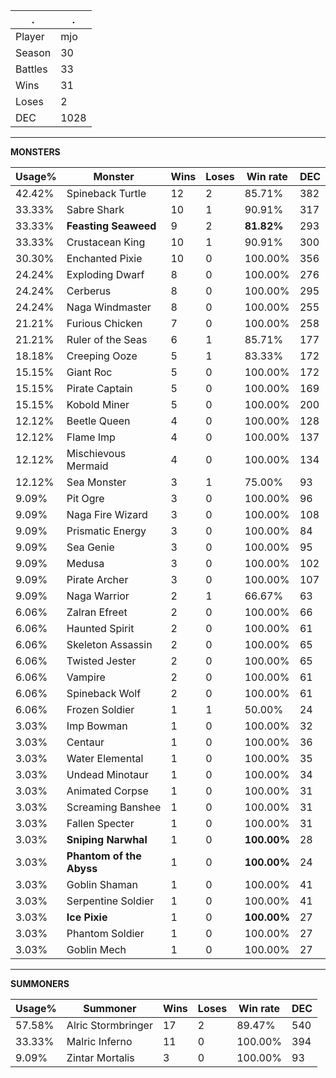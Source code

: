 .|.
|-|-
Player|mjo
Season|30
Battles|33
Wins|31
Loses|2
DEC|1028

---
**MONSTERS**

Usage%|Monster|Wins|Loses|Win rate|DEC|
-|-|-|-|-|-|
42.42%|Spineback Turtle|12|2|85.71%|382|
33.33%|Sabre Shark|10|1|90.91%|317|
33.33%|**Feasting Seaweed**|9|2|**81.82%**|293|
33.33%|Crustacean King|10|1|90.91%|300|
30.30%|Enchanted Pixie|10|0|100.00%|356|
24.24%|Exploding Dwarf|8|0|100.00%|276|
24.24%|Cerberus|8|0|100.00%|295|
24.24%|Naga Windmaster|8|0|100.00%|255|
21.21%|Furious Chicken|7|0|100.00%|258|
21.21%|Ruler of the Seas|6|1|85.71%|177|
18.18%|Creeping Ooze|5|1|83.33%|172|
15.15%|Giant Roc|5|0|100.00%|172|
15.15%|Pirate Captain|5|0|100.00%|169|
15.15%|Kobold Miner|5|0|100.00%|200|
12.12%|Beetle Queen|4|0|100.00%|128|
12.12%|Flame Imp|4|0|100.00%|137|
12.12%|Mischievous Mermaid|4|0|100.00%|134|
12.12%|Sea Monster|3|1|75.00%|93|
9.09%|Pit Ogre|3|0|100.00%|96|
9.09%|Naga Fire Wizard|3|0|100.00%|108|
9.09%|Prismatic Energy|3|0|100.00%|84|
9.09%|Sea Genie|3|0|100.00%|95|
9.09%|Medusa|3|0|100.00%|102|
9.09%|Pirate Archer|3|0|100.00%|107|
9.09%|Naga Warrior|2|1|66.67%|63|
6.06%|Zalran Efreet|2|0|100.00%|66|
6.06%|Haunted Spirit|2|0|100.00%|61|
6.06%|Skeleton Assassin|2|0|100.00%|65|
6.06%|Twisted Jester|2|0|100.00%|65|
6.06%|Vampire|2|0|100.00%|61|
6.06%|Spineback Wolf|2|0|100.00%|61|
6.06%|Frozen Soldier|1|1|50.00%|24|
3.03%|Imp Bowman|1|0|100.00%|32|
3.03%|Centaur|1|0|100.00%|36|
3.03%|Water Elemental|1|0|100.00%|35|
3.03%|Undead Minotaur|1|0|100.00%|34|
3.03%|Animated Corpse|1|0|100.00%|31|
3.03%|Screaming Banshee|1|0|100.00%|31|
3.03%|Fallen Specter|1|0|100.00%|31|
3.03%|**Sniping Narwhal**|1|0|**100.00%**|28|
3.03%|**Phantom of the Abyss**|1|0|**100.00%**|24|
3.03%|Goblin Shaman|1|0|100.00%|41|
3.03%|Serpentine Soldier|1|0|100.00%|41|
3.03%|**Ice Pixie**|1|0|**100.00%**|27|
3.03%|Phantom Soldier|1|0|100.00%|27|
3.03%|Goblin Mech|1|0|100.00%|27|

---
**SUMMONERS**

Usage%|Summoner|Wins|Loses|Win rate|DEC|
-|-|-|-|-|-|
57.58%|Alric Stormbringer|17|2|89.47%|540|
33.33%|Malric Inferno|11|0|100.00%|394|
9.09%|Zintar Mortalis|3|0|100.00%|93|
